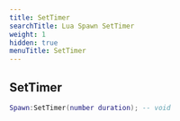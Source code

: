 ```yaml
---
title: SetTimer
searchTitle: Lua Spawn SetTimer
weight: 1
hidden: true
menuTitle: SetTimer
---
```

## SetTimer
```lua
Spawn:SetTimer(number duration); -- void
```